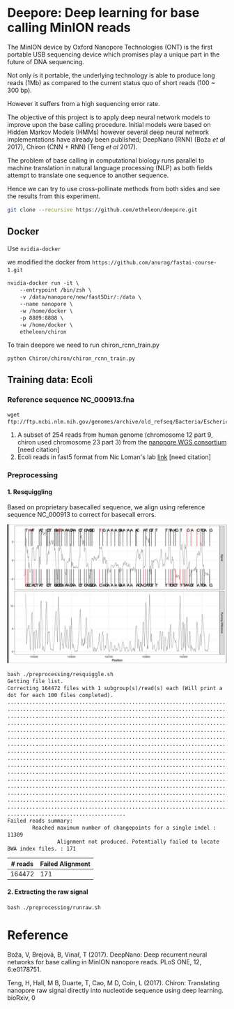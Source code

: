 # Deepore: Deep learning for base calling MinION reads

The MinION device by Oxford Nanopore Technologies (ONT) is the first portable
USB sequencing device which promises play a unique part in the future of DNA sequencing.

Not only is it portable, the underlying technology is able to produce long reads (1Mb)
as compared to the current status quo of short reads (100 ~ 300 bp).

However it suffers from a high sequencing error rate.

The objective of this project is to apply deep neural network models to improve upon the base calling procedure.
Initial models were based on Hidden Markov Models (HMMs)
however several deep neural network implementations have already been published;
DeepNano (RNN) (Boža _et al_ 2017), Chiron (CNN + RNN) (Teng _et al_ 2017).

The problem of base calling in computational biology runs parallel to
machine translation in natural language processing (NLP) as both fields
 attempt to translate one sequence to another sequence.

Hence we can try to use cross-pollinate methods from both sides and see the results from this experiment.

```bash
git clone --recursive https://github.com/etheleon/deepore.git
```

## Docker

Use `nvidia-docker`

we modified the docker from `https://github.com/anurag/fastai-course-1.git`


```
nvidia-docker run -it \
    --entrypoint /bin/zsh \
    -v /data/nanopore/new/fast5Dir/:/data \
    --name nanopore \
    -w /home/docker \
    -p 8889:8888 \
    -w /home/docker \
    etheleon/chiron
```

To train deepore we need to run chiron_rcnn_train.py

```
python Chiron/chiron/chiron_rcnn_train.py
```


## Training data: Ecoli

### Reference sequence NC_000913.fna

```
wget ftp://ftp.ncbi.nlm.nih.gov/genomes/archive/old_refseq/Bacteria/Escherichia_coli_K_12_substr__MG1655_uid57779/NC_000913.fna
```

1. A subset of 254 reads from human genome (chromosome 12 part 9, chiron used chromosome 23 part 3) from the [nanopore WGS consortium](https://github.com/nanopore-wgs-consortium/NA12878) [need citation]
2. Ecoli reads in fast5 format from Nic Loman's lab [link](http://lab.loman.net/2016/07/30/nanopore-r9-data-release/) [need citation]

### Preprocessing

#### 1. Resquiggling

Based on proprietary basecalled sequence, we align using reference sequence NC_000913 to correct for basecall errors.

![alt text](https://github.com/etheleon/deepore/blob/master/misc/photo_2017-10-26_16-40-05.jpg)

```
bash ./preprocessing/resquiggle.sh
Getting file list.
Correcting 164472 files with 1 subgroup(s)/read(s) each (Will print a dot for each 100 files completed).
....................................................................................................
....................................................................................................
....................................................................................................
....................................................................................................
....................................................................................................
....................................................................................................
....................................................................................................
....................................................................................................
....................................................................................................
....................................................................................................
....................................................................................................
....................................................................................................
....................................................................................................
....................................................................................................
....................................................................................................
....................................................................................................
......................................
Failed reads summary:
        Reached maximum number of changepoints for a single indel :     11309
                Alignment not produced. Potentially failed to locate BWA index files. : 171
```

| # reads | Failed Alignment |
| ---     | ---              |
| 164472  | 171              |

#### 2. Extracting the raw signal

```
bash ./preprocessing/runraw.sh
```



# Reference

Boža, V, Brejová, B, Vinař, T (2017). DeepNano: Deep recurrent neural networks for base calling in MinION nanopore reads. PLoS ONE, 12, 6:e0178751.

Teng, H, Hall, M B, Duarte, T, Cao, M D, Coin, L (2017). Chiron: Translating nanopore raw signal directly into nucleotide sequence using deep learning. bioRxiv, 
0
